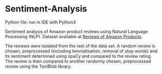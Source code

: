 # Sentiment-Analysis 

Python file: run in IDE with Python3 

Sentiment analysis of Amazon product reviews using Natural Language Processing (NLP). Dataset available at <a href = https://www.kaggle.com/datasets/datafiniti/consumer-reviews-of-amazon-products>Reviews of Amazon Products</a>. 

The reviews were isolated from the rest of the data set. A random review is chosen, preprocessed (including lemmatisation, removal of stop words) and its sentiment determined using spaCy and compared to the review rating. 
The review is then compared to another randomly chosen, preprocessed review using the TextBlob library.  
